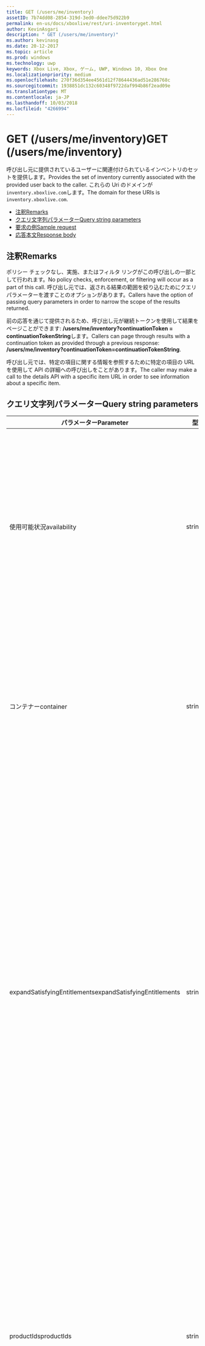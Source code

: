 ```yaml
---
title: GET (/users/me/inventory)
assetID: 7b74dd08-2854-319d-3ed0-ddee75d922b9
permalink: en-us/docs/xboxlive/rest/uri-inventoryget.html
author: KevinAsgari
description: " GET (/users/me/inventory)"
ms.author: kevinasg
ms.date: 20-12-2017
ms.topic: article
ms.prod: windows
ms.technology: uwp
keywords: Xbox Live, Xbox, ゲーム, UWP, Windows 10, Xbox One
ms.localizationpriority: medium
ms.openlocfilehash: 270f36d354ee4561d12f78644436ad51e286768c
ms.sourcegitcommit: 1938851dc132c60348f9722daf994b86f2ead09e
ms.translationtype: MT
ms.contentlocale: ja-JP
ms.lasthandoff: 10/03/2018
ms.locfileid: "4266994"
---
```

# <a name="get-usersmeinventory"></a><span data-ttu-id="ebe2a-104">GET (/users/me/inventory)</span><span class="sxs-lookup"><span data-stu-id="ebe2a-104">GET (/users/me/inventory)</span></span>
<span data-ttu-id="ebe2a-105">呼び出し元に提供されているユーザーに関連付けられているインベントリのセットを提供します。</span><span class="sxs-lookup"><span data-stu-id="ebe2a-105">Provides the set of inventory currently associated with the provided user back to the caller.</span></span>
<span data-ttu-id="ebe2a-106">これらの Uri のドメインが`inventory.xboxlive.com`します。</span><span class="sxs-lookup"><span data-stu-id="ebe2a-106">The domain for these URIs is `inventory.xboxlive.com`.</span></span>

  * [<span data-ttu-id="ebe2a-107">注釈</span><span class="sxs-lookup"><span data-stu-id="ebe2a-107">Remarks</span></span>](#ID4EV)
  * [<span data-ttu-id="ebe2a-108">クエリ文字列パラメーター</span><span class="sxs-lookup"><span data-stu-id="ebe2a-108">Query string parameters</span></span>](#ID4EHB)
  * [<span data-ttu-id="ebe2a-109">要求の例</span><span class="sxs-lookup"><span data-stu-id="ebe2a-109">Sample request</span></span>](#ID4EDE)
  * [<span data-ttu-id="ebe2a-110">応答本文</span><span class="sxs-lookup"><span data-stu-id="ebe2a-110">Response body</span></span>](#ID4ERE)

<a id="ID4EV"></a>


## <a name="remarks"></a><span data-ttu-id="ebe2a-111">注釈</span><span class="sxs-lookup"><span data-stu-id="ebe2a-111">Remarks</span></span>

<span data-ttu-id="ebe2a-112">ポリシー チェックなし、実施、またはフィルタ リングがこの呼び出しの一部として行われます。</span><span class="sxs-lookup"><span data-stu-id="ebe2a-112">No policy checks, enforcement, or filtering will occur as a part of this call.</span></span> <span data-ttu-id="ebe2a-113">呼び出し元では、返される結果の範囲を絞り込むためにクエリ パラメーターを渡すことのオプションがあります。</span><span class="sxs-lookup"><span data-stu-id="ebe2a-113">Callers have the option of passing query parameters in order to narrow the scope of the results returned.</span></span>

<span data-ttu-id="ebe2a-114">前の応答を通じて提供されるため、呼び出し元が継続トークンを使用して結果をページことができます: **/users/me/inventory?continuationToken = continuationTokenString**します。</span><span class="sxs-lookup"><span data-stu-id="ebe2a-114">Callers can page through results with a continuation token as provided through a previous response: **/users/me/inventory?continuationToken=continuationTokenString**.</span></span>

<span data-ttu-id="ebe2a-115">呼び出し元では、特定の項目に関する情報を参照するために特定の項目の URL を使用して API の詳細への呼び出しをことがあります。</span><span class="sxs-lookup"><span data-stu-id="ebe2a-115">The caller may make a call to the details API with a specific item URL in order to see information about a specific item.</span></span>

<a id="ID4EHB"></a>


## <a name="query-string-parameters"></a><span data-ttu-id="ebe2a-116">クエリ文字列パラメーター</span><span class="sxs-lookup"><span data-stu-id="ebe2a-116">Query string parameters</span></span>

| <span data-ttu-id="ebe2a-117">パラメーター</span><span class="sxs-lookup"><span data-stu-id="ebe2a-117">Parameter</span></span>| <span data-ttu-id="ebe2a-118">型</span><span class="sxs-lookup"><span data-stu-id="ebe2a-118">Type</span></span>| <span data-ttu-id="ebe2a-119">説明</span><span class="sxs-lookup"><span data-stu-id="ebe2a-119">Description</span></span>|
| --- | --- | --- |
| <span data-ttu-id="ebe2a-120">使用可能状況</span><span class="sxs-lookup"><span data-stu-id="ebe2a-120">availability</span></span>| <span data-ttu-id="ebe2a-121">string</span><span class="sxs-lookup"><span data-stu-id="ebe2a-121">string</span></span>| <span data-ttu-id="ebe2a-122">現在利用可能な項目を返します。</span><span class="sxs-lookup"><span data-stu-id="ebe2a-122">The current availability of items to return.</span></span> <span data-ttu-id="ebe2a-123">既定では「使用可能」の日付範囲の開始日と終了の該当する現在の日付を返す項目です。</span><span class="sxs-lookup"><span data-stu-id="ebe2a-123">Default is "Available" which returns items for which the current date falls between the start date and the end date range.</span></span> <span data-ttu-id="ebe2a-124">その他の値には"All"、すべての項目、および「利用不可」の項目を返します。 現在の日付の外側開始日と終了日の範囲したがって現在できないことを返すが含まれます。</span><span class="sxs-lookup"><span data-stu-id="ebe2a-124">Other values include "All", which returns all items, and "Unavailable" which returns items for which the current date falls outside the start date and end date range and it therefore not currently available.</span></span> |
| <span data-ttu-id="ebe2a-125">コンテナー</span><span class="sxs-lookup"><span data-stu-id="ebe2a-125">container</span></span>| <span data-ttu-id="ebe2a-126">string</span><span class="sxs-lookup"><span data-stu-id="ebe2a-126">string</span></span>| <span data-ttu-id="ebe2a-127">省略可能。</span><span class="sxs-lookup"><span data-stu-id="ebe2a-127">Optional.</span></span> <span data-ttu-id="ebe2a-128">場合は、ゲームの製品 ID を [値を設定すると、インベントリからの結果には、そのゲームに関連する項目にはのみが含まれます。</span><span class="sxs-lookup"><span data-stu-id="ebe2a-128">If you set the value to the Product ID of a game, then the results from the inventory only include items related to that game.</span></span> <span data-ttu-id="ebe2a-129">これは、特定のゲームの製品に結果をフィルター処理するようにサーバーから、インベントリを呼び出すときに特に便利です。</span><span class="sxs-lookup"><span data-stu-id="ebe2a-129">This is especially useful when calling the inventory from your server to filter results down to a specific game's products.</span></span>|
| <span data-ttu-id="ebe2a-130">expandSatisfyingEntitlements</span><span class="sxs-lookup"><span data-stu-id="ebe2a-130">expandSatisfyingEntitlements</span></span>| <span data-ttu-id="ebe2a-131">string</span><span class="sxs-lookup"><span data-stu-id="ebe2a-131">string</span></span>| <span data-ttu-id="ebe2a-132">応答に、ユーザーが、結果内で返されるすべてのニーズを満たして権利が含まれているかどうかを示すフラグ。</span><span class="sxs-lookup"><span data-stu-id="ebe2a-132">A flag that indicates if the response includes all satisfying entitlements that the user has within the results returned.</span></span> <span data-ttu-id="ebe2a-133">既定値は"false"です。</span><span class="sxs-lookup"><span data-stu-id="ebe2a-133">The default is "false".</span></span> <span data-ttu-id="ebe2a-134">このパラメーターは、値"true"、Xbox 360 の購入に移行するサブスクリプション特典では、Xbox One、次のようにバンドルの権利の項目を満たすことによってユーザーに付与されているすべての製品を使用する場合などは、結果に追加されます。</span><span class="sxs-lookup"><span data-stu-id="ebe2a-134">When this parameter is used with a value of "true", any products that are granted to the user through satisfying entitlements such as bundled items, Xbox 360 purchases migrated to Xbox One, subscription benefits, etc. are added to the results.</span></span> <span data-ttu-id="ebe2a-135">この値は"false"とバンドルの ProductID などの親項目のみが結果と含まれている個々 の項目いないで返されます。</span><span class="sxs-lookup"><span data-stu-id="ebe2a-135">When this value is "false" then only the parent items such as the Bundle's ProductID are returned in the results and not the individual included items.</span></span> <span data-ttu-id="ebe2a-136">**注:** URI に itemType パラメーターが含まれていない場合のみサポートは、値"true"をこのパラメーターを使用して、それ以外の場合、HTTP 400 エラーが表示されます。</span><span class="sxs-lookup"><span data-stu-id="ebe2a-136">**Note:** Using this parameter with a value of “true” is only supported if the itemType parameter is not included in the URI, otherwise you will receive an HTTP 400 error.</span></span> |  
  | <span data-ttu-id="ebe2a-137">productIds</span><span class="sxs-lookup"><span data-stu-id="ebe2a-137">productIds</span></span> | <span data-ttu-id="ebe2a-138">string</span><span class="sxs-lookup"><span data-stu-id="ebe2a-138">string</span></span> |  <span data-ttu-id="ebe2a-139">具体的には、ユーザーの在庫から取得する ProductIds のコレクション コンマで区切って '、' です。</span><span class="sxs-lookup"><span data-stu-id="ebe2a-139">A collection of ProductIds that you want to specifically retrieve from the user's inventory, separated by ','.</span></span>  <span data-ttu-id="ebe2a-140">ユーザーが指定した ProductID、インベントリの結果で、その項目は表示されません結果に API の呼び出しから。</span><span class="sxs-lookup"><span data-stu-id="ebe2a-140">If the user does not have a supplied ProductID in their inventory results, that item will not appear in the results from the API call.</span></span> <span data-ttu-id="ebe2a-141">ExpandSatisfyingEntitlements パラメーター セットと共にバンドルの productID で渡すを true に設定すると、バンドルに含まれているすべての項目が呼び出しの結果で返されます (かは、クエリ文字列で、productIds を指定) かどうか。</span><span class="sxs-lookup"><span data-stu-id="ebe2a-141">If you pass in the productID of a bundle along with the expandSatisfyingEntitlements parameter set to true, all items included in the bundle are returned in the call results (whether you specified their productIds in your query string or not).</span></span>   |
  | <span data-ttu-id="ebe2a-142">状態</span><span class="sxs-lookup"><span data-stu-id="ebe2a-142">state</span></span> | <span data-ttu-id="ebe2a-143">string</span><span class="sxs-lookup"><span data-stu-id="ebe2a-143">string</span></span> | <span data-ttu-id="ebe2a-144">返される項目の状態。</span><span class="sxs-lookup"><span data-stu-id="ebe2a-144">The state of the items to return.</span></span> <span data-ttu-id="ebe2a-145">既定ではすべての項目を取得する"all"します。</span><span class="sxs-lookup"><span data-stu-id="ebe2a-145">The default is "all", which returns all items.</span></span> <span data-ttu-id="ebe2a-146">その他の値は「有効」、だけその itemsthat が有効になっていることを示しますが、返すべき「一時停止」が中断されている項目のみを返すこと、"Expired"は、期限切れになった項目のみが返されることを示すを示す""を取り消した場合、することを示しますが取り消された項目のみを返す必要が、"Renewed"を示す更新されている項目のみを返す必要があります。</span><span class="sxs-lookup"><span data-stu-id="ebe2a-146">Other values are "Enabled", which indicates that only itemsthat are enabled should be returned, "Suspended", which indicates that only items that are suspended should be returned, "Expired", which indicates that only items which have expired should be returned, "Cancelled", which indicates that only items that are cancelled should be returned, and "Renewed", which indicates that only items that have been renewed should be returned.</span></span>  |

<span data-ttu-id="ebe2a-147">これらは、に加えては、リソースは、標準のページングのしくみをサポートします。</span><span class="sxs-lookup"><span data-stu-id="ebe2a-147">In addition to these, the resource supports the standard paging mechanics.</span></span>

<a id="ID4EDE"></a>


## <a name="sample-request"></a><span data-ttu-id="ebe2a-148">要求の例</span><span class="sxs-lookup"><span data-stu-id="ebe2a-148">Sample request</span></span>

<span data-ttu-id="ebe2a-149">このメソッドで URI の完全修飾ドメイン名が</span><span class="sxs-lookup"><span data-stu-id="ebe2a-149">The fully-qualified domain name for this URI method is</span></span> `https://inventory.xboxlive.com/users/me/inventory.
         `

> [!NOTE] 
> <span data-ttu-id="ebe2a-150">ユーザーと見なされるによって異なります、提供されたトークンが複数のユーザーを含めることができます。</span><span class="sxs-lookup"><span data-stu-id="ebe2a-150">Which users are considered depends on the token provided, which may include multiple users.</span></span> <span data-ttu-id="ebe2a-151">1 人のユーザーのインベントリを設定する場合は、排他的を検討する特定のユーザーのユーザー ハッシュを提供することもする必要があります。</span><span class="sxs-lookup"><span data-stu-id="ebe2a-151">If you want a single user's inventory, you must also provide the user hash for the specific user you want to exclusively consider.</span></span>

<span data-ttu-id="ebe2a-152">.</span><span class="sxs-lookup"><span data-stu-id="ebe2a-152">.</span></span>

<a id="ID4ERE"></a>


## <a name="response-body"></a><span data-ttu-id="ebe2a-153">応答本文</span><span class="sxs-lookup"><span data-stu-id="ebe2a-153">Response body</span></span>

<span data-ttu-id="ebe2a-154">呼び出しが成功した場合は、サービスがインベントリ項目の配列を返します。</span><span class="sxs-lookup"><span data-stu-id="ebe2a-154">If the call is successful, the service returns an array of inventory items.</span></span> <span data-ttu-id="ebe2a-155">[InventoryItem (JSON)](../../json/json-inventoryitem.md)を参照してください。</span><span class="sxs-lookup"><span data-stu-id="ebe2a-155">See [inventoryItem (JSON)](../../json/json-inventoryitem.md).</span></span>

<a id="ID4E4E"></a>


### <a name="sample-response"></a><span data-ttu-id="ebe2a-156">応答の例</span><span class="sxs-lookup"><span data-stu-id="ebe2a-156">Sample response</span></span>


```cpp
{
  "pagingInfo": {
    "continuationToken": string,
    "totalItems": int
  },
  "items":
  {
    "url": string,
    "itemType": "Music",
    "titleId": string,
    "containers": string,
    "obtained": DateTime,
    "startDate": DateTime,
    "endDate": DateTime,
    "state": "Enabled"  
}

```


<a id="ID4EHF"></a>


## <a name="see-also"></a><span data-ttu-id="ebe2a-157">関連項目</span><span class="sxs-lookup"><span data-stu-id="ebe2a-157">See also</span></span>

<a id="ID4EJF"></a>


##### <a name="parent"></a><span data-ttu-id="ebe2a-158">Parent</span><span class="sxs-lookup"><span data-stu-id="ebe2a-158">Parent</span></span>

[<span data-ttu-id="ebe2a-159">/users/me/inventory</span><span class="sxs-lookup"><span data-stu-id="ebe2a-159">/users/me/inventory</span></span>](uri-inventory.md)


<a id="ID4ETF"></a>


##### <a name="further-information"></a><span data-ttu-id="ebe2a-160">詳細情報</span><span class="sxs-lookup"><span data-stu-id="ebe2a-160">Further Information</span></span>

[<span data-ttu-id="ebe2a-161">EDS 共通ヘッダー</span><span class="sxs-lookup"><span data-stu-id="ebe2a-161">EDS Common Headers</span></span>](../../additional/edscommonheaders.md)

 [<span data-ttu-id="ebe2a-162">EDS パラメーター</span><span class="sxs-lookup"><span data-stu-id="ebe2a-162">EDS Parameters</span></span>](../../additional/edsparameters.md)

 [<span data-ttu-id="ebe2a-163">EDS クエリの絞り込み条件</span><span class="sxs-lookup"><span data-stu-id="ebe2a-163">EDS Query Refiners</span></span>](../../additional/edsqueryrefiners.md)

 [<span data-ttu-id="ebe2a-164">マーケットプレース URI</span><span class="sxs-lookup"><span data-stu-id="ebe2a-164">Marketplace URIs</span></span>](atoc-reference-marketplace.md)

 [<span data-ttu-id="ebe2a-165">その他の参照情報</span><span class="sxs-lookup"><span data-stu-id="ebe2a-165">Additional Reference</span></span>](../../additional/atoc-xboxlivews-reference-additional.md)
